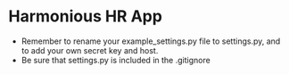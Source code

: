 # Harmonious HR App

- Remember to rename your example_settings.py file to settings.py, and to add your own secret key and host.
- Be sure that settings.py is included in the .gitignore
